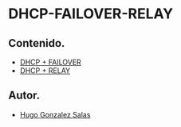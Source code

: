# DHCP-FAILOVER-RELAY
## Contenido.
- [DHCP + FAILOVER](/contenidos/dhcp.md)
- [DHCP + RELAY](/contenidos/relay.md)

## Autor.

- [Hugo Gonzalez Salas](https://github.com/HugoGonzalezSalas)
